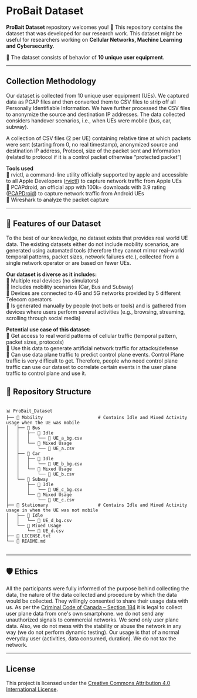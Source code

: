 # ProBait Dataset

**ProBait Dataset** repository welcomes you! 🚀 This repository contains the dataset that was developed for our research work. This dataset might be useful for researchers working on **Cellular Networks, Machine Learning and Cybersecurity**.

📌 The dataset consists of behavior of **10 unique user equipment**.

--- 

## Collection Methodology
Our dataset is collected from 10 unique user equipment (UEs). We captured data as PCAP files and then converted them to CSV files to strip off all Personally Identifiable Information. We have further processed the CSV files to anonymize the source and destination IP addresses. The data collected considers handover scenarios, i.e., when UEs were mobile (bus, car, subway).

A collection of CSV files (2 per UE) containing relative time at which packets were sent (starting from 0, no real timestamp), anonymized source and destination IP address, Protocol, size of the packet sent and Information (related to protocol if it is a control packet otherwise “protected packet”)

**Tools used** <br>
🔹 rvictl, a command-line utility officially supported by apple and accessible to all Apple Developers ([rvictl](https://developer.apple.com/documentation/network/recording-a-packet-trace)) to capture network traffic from Apple UEs <br>
🔹 PCAPdroid, an official app with 100k+ downloads with 3.9 rating ([PCAPDroid](https://play.google.com/store/apps/details?id=com.emanuelef.remote_capture&hl=en_CA)) to capture network traffic from Android UEs <br>
🔹 Wireshark to analyze the packet capture <br>

---

## 🔔 Features of our Dataset
To the best of our knowledge, no dataset exists that provides real world UE data. The existing datasets either do not include mobility scenarios, are generated using automated tools (therefore they cannot mirror real-world temporal patterns, packet sizes, network failures etc.), collected from a single network operator or are based on fewer UEs.

**Our dataset is diverse as it includes:** <br>
🔹 Multiple real devices (no simulators) <br>
🔹 Includes mobility scenarios (Car, Bus and Subway) <br>
🔹 Devices are connected to 4G and 5G networks provided by 5 different Telecom operators <br>
🔹 Is generated manually by people (not bots or tools) and is gathered from devices where users perform several activities (e.g., browsing, streaming, scrolling through social media) <br>
 
**Potential use case of this dataset:**  <br>
🔹 Get access to real world patterns of cellular traffic (temporal pattern, packet sizes, protocols) <br>
🔹 Use this data to generate artificial network traffic for attacks/defense <br>
🔹 Can use data plane traffic to predict control plane events. Control Plane traffic is very difficult to get. Therefore, people who need control plane traffic can use our dataset to correlate certain events in the user plane traffic to control plane and use it. <br>

## 📂 Repository Structure
<pre>
<code>
📊 ProBait_Dataset
├── 📁 Mobility                     # Contains Idle and Mixed Activity usage when the UE was mobile
│   ├── 📁 Bus
│   │   ├── 📁 Idle
│   │   │   └── 📄 UE_a_bg.csv
│   │   └── 📁 Mixed Usage
│   │       └── 📄 UE_a.csv
│   ├── 📁 Car
│   │   ├── 📁 Idle
│   │   │   └── 📄 UE_b_bg.csv
│   │   └── 📁 Mixed Usage
│   │       └── 📄 UE_b.csv
│   └── 📁 Subway
│       ├── 📁 Idle
│       │   └── 📄 UE_c_bg.csv
│       └── 📁 Mixed Usage
│           └── 📄 UE_c.csv
├── 📁 Stationary                   # Contains Idle and Mixed Activity usage in when the UE was not mobile
│   ├── 📁 Idle
│   │   └── 📄 UE_d_bg.csv
│   └── 📁 Mixed Usage
│       └── 📄 UE_d.csv
├── 📄 LICENSE.txt
└── 📄 README.md
</code>
</pre>

--- 

## 🛡️ Ethics  
All the participants were fully informed of the purpose behind collecting the data, the nature of the data collected and procedure by which the data would be collected. They willingly consented to share their usage data with us. As per the [Criminal Code of Canada – Section 184](https://laws-lois.justice.gc.ca/eng/acts/c-46/section-184.html) it is legal to collect user plane data from one's own smartphone. we do not send any unauthorized signals to commercial networks. We send only user plane data. Also, we do not mess with the stability or abuse the network in any way (we do not perform dynamic testing). Our usage is that of a normal everyday user (activities, data consumed, duration). We do not tax the network.

--- 

## License
This project is licensed under the [Creative Commons Attribution 4.0 International License](https://creativecommons.org/licenses/by/4.0/).
